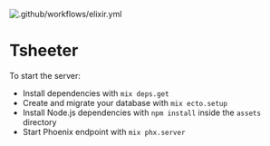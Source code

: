 ![.github/workflows/elixir.yml](https://github.com/dgoeke/tsheeter/workflows/.github/workflows/elixir.yml/badge.svg)

# Tsheeter

To start the server:

  * Install dependencies with `mix deps.get`
  * Create and migrate your database with `mix ecto.setup`
  * Install Node.js dependencies with `npm install` inside the `assets` directory
  * Start Phoenix endpoint with `mix phx.server`